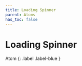 ```yaml
---
title: Loading Spinner
parent: Atoms
has_toc: false
---
```


# Loading Spinner
Atom
{: .label .label-blue }
